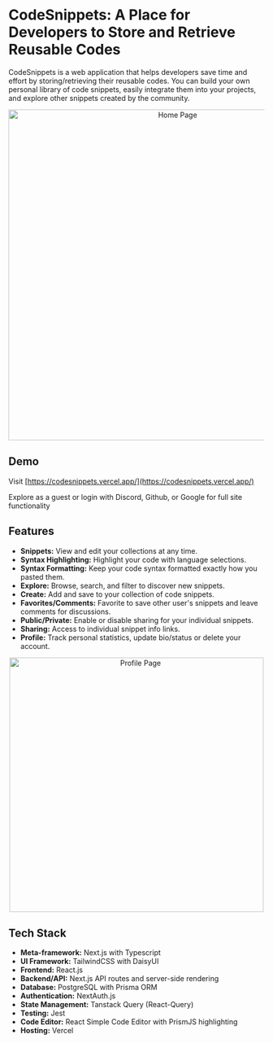 
# CodeSnippets: A Place for Developers to Store and Retrieve Reusable Codes

CodeSnippets is a web application that helps developers save time and effort by storing/retrieving their reusable codes. You can build your own personal library of code snippets, easily integrate them into your projects, and explore other snippets created by the community.

<div align="center" >
<img src="https://github.com/BrunchWithYou/CodeSnippets/assets/84001929/12ceefe2-22be-47c6-bf97-5a38051026a2" alt="Home Page" width="650">
</div>


## Demo
Visit [https://codesnippets.vercel.app/](https://codesnippets.vercel.app/)

Explore as a guest or login with Discord, Github, or Google for full site functionality

## Features


- **Snippets:** View and edit your collections at any time.
- **Syntax Highlighting:** Highlight your code with language selections.
- **Syntax Formatting:** Keep your code syntax formatted exactly how you pasted them.
- **Explore:** Browse, search, and filter to discover new snippets.
- **Create:** Add and save to your collection of code snippets.
- **Favorites/Comments:** Favorite to save other user's snippets and leave comments for discussions.
- **Public/Private:** Enable or disable sharing for your individual snippets.
- **Sharing:** Access to individual snippet info links.
- **Profile:** Track personal statistics, update bio/status or delete your account.


<div align="center" >
<img src="https://github.com/BrunchWithYou/CodeSnippets/assets/84001929/f4d8d99d-ef6f-45a9-b49d-53a9f4483e5b" alt="Profile Page" width="500">
</div>


## Tech Stack

- **Meta-framework:** Next.js with Typescript
- **UI Framework:** TailwindCSS with DaisyUI
- **Frontend:** React.js
- **Backend/API:** Next.js API routes and server-side rendering
- **Database:** PostgreSQL with Prisma ORM
- **Authentication:** NextAuth.js
- **State Management:** Tanstack Query (React-Query)
- **Testing:** Jest
- **Code Editor:** React Simple Code Editor with PrismJS highlighting
- **Hosting:** Vercel 

